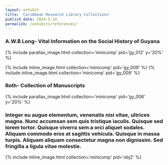 ```yaml
---
layout: exhibit
title: 'Caribbean Research Library Collections'
publish_date: 2024-5-14
permalink: /exhibits/references/
---
```


### A.W.B Long- Vital Information on the Social History of Guyana


{% include parallax_image.html collection='minicomp' pid='gy_012' y='20%' %}

{% include inline_image.html collection='minicomp' pid='gy_009' %} {% include inline_image.html collection='minicomp' pid='gy_009' %}

### Roth- Collection of Manuscripts

{% include parallax_image.html collection='minicomp' pid='gy_006' y='20%' %}

### Integer eu augue elementum, venenatis nisi vitae, ultrices magna. Nunc accumsan sem quis tristique iaculis. Quisque sed lorem tortor. Quisque viverra sem a orci aliquet sodales. Aliquam commodo eros at sagittis vehicula. Quisque in massa turpis. Aliquam aliquam consectetur magna non dignissim. Sed fringilla a ligula vitae molestie.

{% include inline_image.html collection='minicomp' pid='obj2' %}